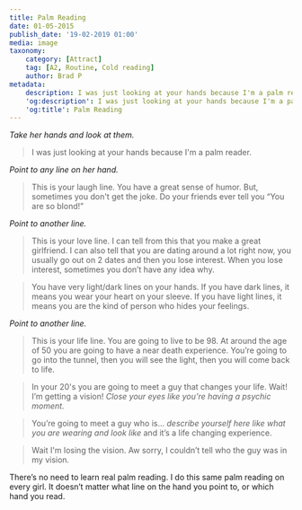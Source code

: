```yaml
---
title: Palm Reading
date: 01-05-2015
publish_date: '19-02-2019 01:00'
media: image
taxonomy:
    category: [Attract]
    tag: [A2, Routine, Cold reading]
    author: Brad P
metadata:
    description: I was just looking at your hands because I'm a palm reader.
    'og:description': I was just looking at your hands because I'm a palm reader.
    'og:title': Palm Reading
---
```


_Take her hands and look at them._

> I was just looking at your hands because I'm a palm reader.

_Point to any line on her hand._

> This is your laugh line. You have a great sense of humor. But, sometimes you don't get the joke. Do your friends ever tell you “You are so blond!”

_Point to another line._

> This is your love line. I can tell from this that you make a great girlfriend. I can also tell that you are dating around a lot right now, you usually go out on 2 dates and then you lose interest. When you lose interest, sometimes you don’t have any idea why.

> You have very light/dark lines on your hands. If you have dark lines, it means you wear your heart on your sleeve. If you have light lines, it means you are the kind of person who hides your feelings.

_Point to another line._

> This is your life line. You are going to live to be 98. At around the age of 50 you are going to have a near death experience. You’re going to go into the tunnel, then you will see the light, then you will come back to life.

> In your 20's you are going to meet a guy that changes your life. Wait! I’m getting a vision! _Close your eyes like you’re having a psychic moment._

> You’re going to meet a guy who is... _describe yourself here like what you are wearing and look like_ and it’s a life changing experience.

> Wait I'm losing the vision. Aw sorry, I couldn’t tell who the guy was in my vision.

There’s no need to learn real palm reading. I do this same palm reading on every girl. It doesn’t matter what line on the hand you point to, or which hand you read.